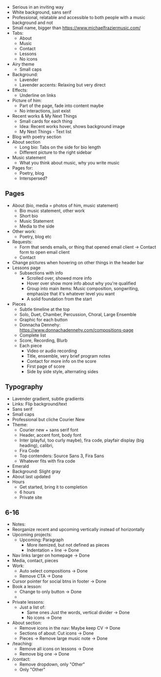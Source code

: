 - Serious in an inviting way
- White background, sans serif
- Professional, relatable and accessible to both people with a music background and not
- Small name, bigger than https://www.michaelfraziermusic.com/
- Tabs:
  - About
  - Music
  - Contact
  - Lessons
  - No icons
- Airy theme
  - Small caps
- Background:
  - Lavender
  - Lavender accents: Relaxing but very direct
- Effects:
  - Underline on links
- Picture of him:
  - Part of the page, fade into content maybe
  - No interactions, just exist
- Recent works & My Next Things
  - Small cards for each thing
  - Idea: Recent works hover, shows background image
  - My Next Things - Text list
- Blog with poetry section
- About section
  - Long bio: Tabs on the side for bio length
  - Different picture to the right sidebar
- Music statement
  - What you think about music, why you write music
- Pages for:
  - Poetry, blog
  - Interspersed?

## Pages

- About (bio, media = photos of him, music statement)
  - Bio music statement, other work
  - Short bio
  - Music Statement
  - Media to the side
- Other work:
  - Poetry, blog etc
- Requests:
  - Form that sends emails, or thing that opened email client -> Contact form to open email client
  - Contact
- Change pictures when hovering on other things in the header bar
- Lessons page
  - Subsections with info
    - Scrolled over, showed more info
    - Hover over show more info about why you're qualified
    - Group into main items: Music composition, songwriting, emphasize that it's whatever level you want
    - A solid foundation from the start
- Pieces
  - Subtle timeline at the top
  - Solo, Duet, Chamber, Percussion, Choral, Large Ensemble
  - Graphic for each button
  - Donnacha Dennehy: https://www.donnachadennehy.com/compositions-page
  - Complete list
  - Score, Recording, Blurb
  - Each piece
    - Video or audio recording
    - Title, ensemble, very brief program notes
    - Contact for more info on the score
    - First page of score
    - Side by side style, alternating sides

## Typography

- Lavender gradient, subtle gradients
- Links: Flip background/text
- Sans serif
- Small caps
- Professional but cliche Courier New
- Theme:
  - Courier new + sans serif font
  - Header, accent font, body font
  - Inter (playful, too curly maybe), fira code, playfair display (big heading), calibri,
  - Fira Code
  - Top contenders: Source Sans 3, Fira Sans
  - Whatever fits with fira code
- Emerald
- Background: Slight gray
- About last updated
- Hours
  - Get started, bring it to completion
  - 6 hours
  - Private site

## 6-16

- Notes:
- Reorganize recent and upcoming vertically instead of horizontally
- Upcoming projects:
  - Upcoming: Paragraph
    - More itemized, but not defined as pieces
    - Indentation + line -> Done
- Nav links larger on homepage -> Done
- Media, contact, pieces
- Work:
  - Auto select compositions -> Done
  - Remove CTA -> Done
- Cursor pointer for social btns in footer -> Done
- Book a lesson:
  - Change to only button -> Done
  -
- Private lessons:
  - Just a list of:
    - Same ones
      Just the words, vertical divider -> Done
    - No icons -> Done
- About section:
  - Remove icons in the nav: Maybe keep CV -> Done
  - Sections of about: Cut icons -> Done
  - Pieces -> Remove large music note -> Done
- /teaching:
  - Remove all icons on lessons -> Done
  - Remove big one -> Done
- /contact:
  - Remove dropdown, only "Other"
  - Only "Other"
